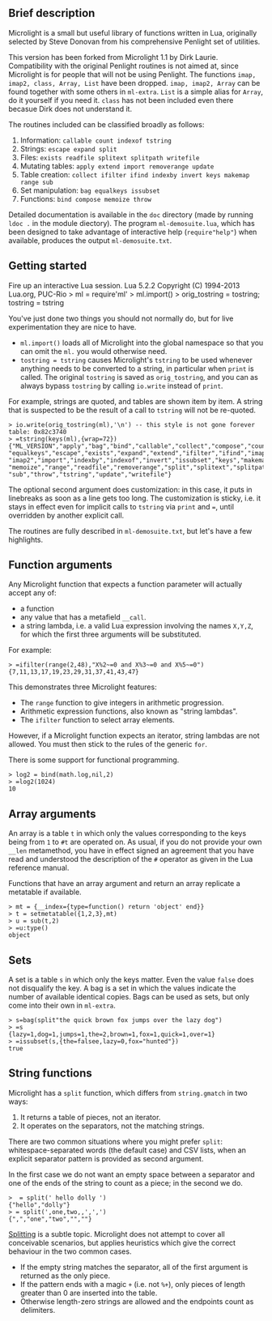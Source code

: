 Brief description
-----------------

Microlight is a small but useful library of functions written in Lua,
originally selected by Steve Donovan from his comprehensive Penlight 
set of utilities.

This version has been forked from Microlight 1.1 by Dirk Laurie.
Compatibility with the original Penlight routines is not aimed at, since
Microlight is for people that will not be using Penlight. The functions
`imap, imap2, class, Array, List` have been dropped. `imap, imap2, Array`
can be found together with some others in `ml-extra`. `List` is a simple
alias for `Array`, do it yourself if you need it. `class` has not been
included even there becasue Dirk does not understand it.

The routines included can be classified broadly as follows:

1. Information: `callable count indexof tstring`
2. Strings: `escape expand split`
3. Files: `exists readfile splitext splitpath writefile`
4. Mutating tables: `apply extend import removerange update`
5. Table creation: `collect ifilter ifind indexby invert keys makemap range sub`
6. Set manipulation: `bag equalkeys issubset`
7. Functions: `bind compose memoize throw`

Detailed documentation is available in the `doc` directory (made by running 
`ldoc .` in the module diectory). The program `ml-demosuite.lua`, which has 
been designed to take advantage of interactive help (`require"help"`) when 
available, produces the output `ml-demosuite.txt`.

Getting started
---------------

Fire up an interactive Lua session.
    Lua 5.2.2  Copyright (C) 1994-2013 Lua.org, PUC-Rio
    > ml = require'ml'
    > ml.import()
    > orig_tostring = tostring; tostring = tstring

You've just done two things you should not normally do, but for live
experimentation they are nice to have.

-   `ml.import()` loads all of Microlight into the global namespace so
    that you can omit the `ml.` you would otherwise need.
-   `tostring = tstring` causes Microlight's `tstring` to be used
    whenever anything needs to be converted to a string, in particular
    when `print` is called. The original `tostring` is saved as
    `orig_tostring`, and you can as always bypass `tostring` by calling
    `io.write` instead of `print`.

For example, strings are quoted, and tables are shown item by item.
A string that is suspected to be the result of a call to `tstring` will 
not be re-quoted.

    > io.write(orig_tostring(ml),'\n') -- this style is not gone forever
    table: 0x82c3740
    > =tstring(keys(ml),{wrap=72})
    {"ML_VERSION","apply","bag","bind","callable","collect","compose","count",
    "equalkeys","escape","exists","expand","extend","ifilter","ifind","imap",
    "imap2","import","indexby","indexof","invert","issubset","keys","makemap",
    "memoize","range","readfile","removerange","split","splitext","splitpath",
    "sub","throw","tstring","update","writefile"}

The optional second argument does customization: in this case, it puts
in linebreaks as soon as a line gets too long. The customization is
sticky, i.e. it stays in effect even for implicit calls to `tstring` via
`print` and `=`, until overridden by another explicit call.

The routines are fully described in `ml-demosuite.txt`, but let's
have a few highlights.

Function arguments
------------------

Any Microlight function that expects a function parameter will actually
accept any of:

- a function
- any value that has a metafield `__call`.
- a string lambda, i.e. a valid Lua expression involving the names
  `X,Y,Z`, for which the first three arguments will be substituted.

For example:

    > =ifilter(range(2,48),"X%2~=0 and X%3~=0 and X%5~=0")
    {7,11,13,17,19,23,29,31,37,41,43,47}

This demonstrates three Microlight features:

- The `range` function to give integers in arithmetic progression.
- Arithmetic expression functions, also known as "string lambdas". 
- The `ifilter` function to select array elements.

However, if a Microlight function expects an iterator, string lambdas
are not allowed. You must then stick to the rules of the generic `for`.

There is some support for functional programming.

    > log2 = bind(math.log,nil,2)
    > =log2(1024)
    10

Array arguments
---------------

An array is a table `t` in which only the values corresponding to the 
keys being from `1` to `#t` are operated on. As usual, if you do not 
provide your own `__len` metamethod, you have in effect signed an 
agreement that you have read and understood the description of the 
`#` operator as given in the Lua reference manual.

Functions that have an array argument and return an array replicate 
a metatable if available.

    > mt = {__index={type=function() return 'object' end}}
    > t = setmetatable({1,2,3},mt)
    > u = sub(t,2)
    > =u:type()
    object

Sets
----

A set is a table `s` in which only the keys matter. Even the value
`false` does not disqualify the key. A bag is a set in which the
values indicate the number of available identical copies. Bags can
be used as sets, but only come into their own in `ml-extra`.

    > s=bag(split"the quick brown fox jumps over the lazy dog")
    > =s
    {lazy=1,dog=1,jumps=1,the=2,brown=1,fox=1,quick=1,over=1}
    > =issubset(s,{the=falsee,lazy=0,fox="hunted"})
    true

String functions
----------------

Microlight has a `split` function, which differs from `string.gmatch`
in two ways:

1. It returns a table of pieces, not an iterator.
2. It operates on the separators, not the matching strings.

There are two common situations where you might prefer `split`:
whitespace-separated words (the default case) and CSV lists, when
an explicit separator pattern is provided as second argument.

In the first case we do not want an empty space between a separator
and one of the ends of the string to count as a piece; in the second 
we do. 

    >  = split(' hello dolly ')
    {"hello","dolly"}
    > = split(',one,two,,',',')
    {",","one","two","",""}


[Splitting](http://lua-users.org/wiki/SplitJoin) is a subtle topic.
Microlight does not attempt to cover all conceivable scenarios, but
applies heuristics which give the correct behaviour in the two common
cases.

- If the empty string matches the separator, all of the first argument 
is returned as the only piece.
- If the pattern ends with a magic `+` (i.e. not `%+`), only pieces of 
length greater than 0 are inserted into the table.
- Otherwise length-zero strings are allowed and the endpoints count as 
delimiters.


